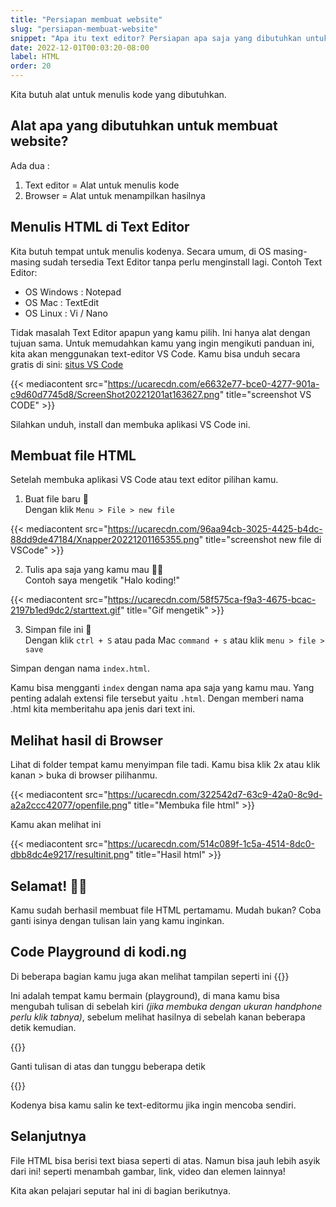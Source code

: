 ```yaml
---
title: "Persiapan membuat website"
slug: "persiapan-membuat-website"
snippet: "Apa itu text editor? Persiapan apa saja yang dibutuhkan untuk menulis kode HTML dalam pembuatan website?"
date: 2022-12-01T00:03:20-08:00
label: HTML
order: 20
---
```


Kita butuh alat untuk menulis kode yang dibutuhkan.

## Alat apa yang dibutuhkan untuk membuat website?

Ada dua :

1. Text editor = Alat untuk menulis kode
2. Browser = Alat untuk menampilkan hasilnya

## Menulis HTML di Text Editor

Kita butuh tempat untuk menulis kodenya. Secara umum, di OS masing-masing sudah tersedia Text Editor tanpa perlu menginstall lagi. Contoh Text Editor:

- OS Windows : Notepad
- OS Mac : TextEdit
- OS Linux : Vi / Nano

Tidak masalah Text Editor apapun yang kamu pilih. Ini hanya alat dengan tujuan sama.
Untuk memudahkan kamu yang ingin mengikuti panduan ini, kita akan menggunakan text-editor VS Code. Kamu bisa unduh secara gratis di sini: [situs VS Code](https://code.visualstudio.com)

{{< mediacontent src="https://ucarecdn.com/e6632e77-bce0-4277-901a-c9d60d7745d8/ScreenShot20221201at163627.png" title="screenshot VS CODE" >}}

Silahkan unduh, install dan membuka aplikasi VS Code ini.

## Membuat file HTML

Setelah membuka aplikasi VS Code atau text editor pilihan kamu.

1. Buat file baru 📖  
   Dengan klik `Menu > File > new file`

{{< mediacontent src="https://ucarecdn.com/96aa94cb-3025-4425-b4dc-88dd9de47184/Xnapper20221201165355.png" title="screenshot new file di VSCode" >}}

2. Tulis apa saja yang kamu mau ✍🏽  
   Contoh saya mengetik "Halo koding!"

{{< mediacontent src="https://ucarecdn.com/58f575ca-f9a3-4675-bcac-2197b1ed9dc2/starttext.gif" title="Gif mengetik" >}}

3. Simpan file ini 💾  
   Dengan klik `ctrl + S` atau pada Mac `command + s` atau klik `menu > file > save`

Simpan dengan nama `index.html`.

Kamu bisa mengganti `index` dengan nama apa saja yang kamu mau. Yang penting adalah extensi file tersebut yaitu `.html`. Dengan memberi nama .html kita memberitahu apa jenis dari text ini.

## Melihat hasil di Browser

Lihat di folder tempat kamu menyimpan file tadi. Kamu bisa klik 2x atau klik kanan > buka di browser pilihanmu.

{{< mediacontent src="https://ucarecdn.com/322542d7-63c9-42a0-8c9d-a2a2ccc42077/openfile.png" title="Membuka file html" >}}

Kamu akan melihat ini

{{< mediacontent src="https://ucarecdn.com/514c089f-1c5a-4514-8dc0-dbb8dc4e9217/resultinit.png" title="Hasil html" >}}

## Selamat! 🥳🥳

Kamu sudah berhasil membuat file HTML pertamamu. Mudah bukan? Coba ganti isinya dengan tulisan lain yang kamu inginkan.

## Code Playground di kodi.ng
Di beberapa bagian kamu juga akan melihat tampilan seperti ini
{{<codepen src="LYrgBBG">}}

Ini adalah tempat kamu bermain (playground), di mana kamu bisa mengubah tulisan di sebelah kiri *(jika membuka dengan ukuran handphone perlu klik tabnya)*, sebelum melihat hasilnya di sebelah kanan beberapa detik kemudian. 

{{<alert class="try">}}
<p> Ganti tulisan di atas dan tunggu beberapa detik</p>
{{</alert>}}

Kodenya bisa kamu salin ke text-editormu jika ingin mencoba sendiri.


## Selanjutnya

File HTML bisa berisi text biasa seperti di atas. Namun bisa jauh lebih asyik dari ini! seperti menambah gambar, link, video dan elemen lainnya!

Kita akan pelajari seputar hal ini di bagian berikutnya.
